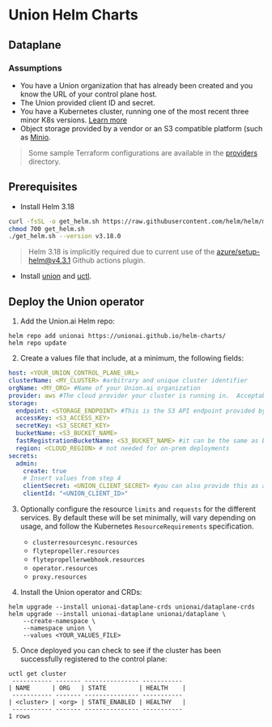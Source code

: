 # Union Helm Charts

## Dataplane

### Assumptions
* You have a Union organization that has already been created and you know the URL of your control plane host.
* The Union provided client ID and secret.
* You have a Kubernetes cluster, running one of the most recent three minor K8s versions. [Learn more](https://kubernetes.io/releases/version-skew-policy/)
* Object storage provided by a vendor or an S3 compatible platform (such as [Minio](https://min.io).

> Some sample Terraform configurations are available in the [providers](providers) directory.

## Prerequisites

* Install Helm 3.18

```bash
curl -fsSL -o get_helm.sh https://raw.githubusercontent.com/helm/helm/main/scripts/get-helm-3
chmod 700 get_helm.sh
./get_helm.sh --version v3.18.0
```

> Helm 3.18 is implicitly required due to current use of the [azure/setup-helm@v4.3.1](https://github.com/Azure/setup-helm/tree/v4.3.1) Github actions plugin.

* Install [union](https://docs.union.ai/byoc/api-reference/union-cli) and [uctl](https://docs.union.ai/byoc/api-reference/uctl-cli/).

## Deploy the Union operator

1. Add the Union.ai Helm repo:
```shell
helm repo add unionai https://unionai.github.io/helm-charts/
helm repo update
```

2. Create a values file that include, at a minimum, the following fields:

```yaml
host: <YOUR_UNION_CONTROL_PLANE_URL>
clusterName: <MY_CLUSTER> #arbitrary and unique cluster identifier
orgName: <MY_ORG> #Name of your Union.ai organization
provider: aws #The cloud provider your cluster is running in.  Acceptable values include `aws`, `gcp`, `azure`, `oci`, and `metal` (for self-managed or on-prem clusters).
storage:
  endpoint: <STORAGE_ENDPOINT> #This is the S3 API endpoint provided by your cloud vendor.
  accessKey: <S3_ACCESS_KEY>
  secretKey: <S3_SECRET_KEY>
  bucketName: <S3_BUCKET_NAME>
  fastRegistrationBucketName: <S3_BUCKET_NAME> #it can be the same as bucketName
  region: <CLOUD_REGION> # not needed for on-prem deployments
secrets:
  admin:
    create: true
    # Insert values from step 4
    clientSecret: <UNION_CLIENT_SECRET> #you can also provide this as a command-line argument
    clientId: "<UNION_CLIENT_ID>"
```
3. Optionally configure the resource `limits` and `requests` for the different services.  By default these will be set minimally, will vary depending on usage, and follow the Kubernetes `ResourceRequirements` specification.
    * `clusterresourcesync.resources`
    * `flytepropeller.resources`
    * `flytepropellerwebhook.resources`
    * `operator.resources`
    * `proxy.resources`

4. Install the Union operator and CRDs:
```shell
helm upgrade --install unionai-dataplane-crds unionai/dataplane-crds
helm upgrade --install unionai-dataplane unionai/dataplane \
    --create-namespace \
    --namespace union \
    --values <YOUR_VALUES_FILE>
```

5. Once deployed you can check to see if the cluster has been successfully registered to the control plane:

```shell
uctl get cluster
 ----------- ------- --------------- -----------
| NAME      | ORG   | STATE         | HEALTH    |
 ----------- ------- --------------- -----------
| <cluster> | <org> | STATE_ENABLED | HEALTHY   |
 ----------- ------- --------------- -----------
1 rows
```
